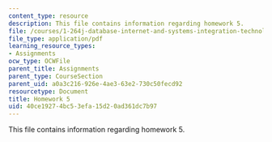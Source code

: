 ```yaml
---
content_type: resource
description: This file contains information regarding homework 5.
file: /courses/1-264j-database-internet-and-systems-integration-technologies-fall-2013/40ce19274bc53efa15d20ad361dc7b97_MIT1_264JF13_HW5.pdf
file_type: application/pdf
learning_resource_types:
- Assignments
ocw_type: OCWFile
parent_title: Assignments
parent_type: CourseSection
parent_uid: a0a3c216-926e-4ae3-63e2-730c50fecd92
resourcetype: Document
title: Homework 5
uid: 40ce1927-4bc5-3efa-15d2-0ad361dc7b97
---
```

This file contains information regarding homework 5.